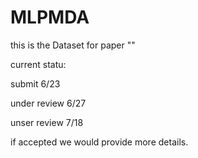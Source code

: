 # MLPMDA
this is the Dataset for paper ""

current statu:

submit 6/23 

under review 6/27

unser review 7/18 

if accepted we would provide more details.
